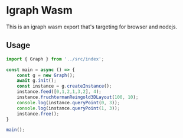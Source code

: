 # Igraph Wasm

This is an igraph wasm export that's targeting for browser and nodejs.

## Usage

```ts
import { Graph } from '../src/index';

const main = async () => {
    const g = new Graph();
    await g.init();
    const instance = g.createInstance();
    instance.feed([0,1,2,1,3,2], 4);
    instance.fruchtermanReingold3DLayout(100, 10);
    console.log(instance.queryPoint(0, 3));
    console.log(instance.queryPoint(1, 3));
    instance.free();
}

main();
```